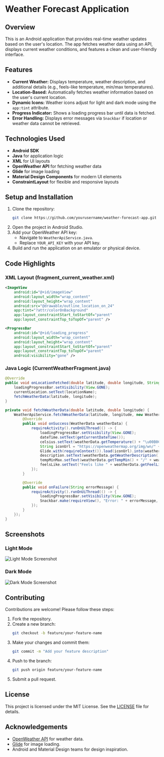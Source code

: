 # Weather Forecast Application

## Overview

This is an Android application that provides real-time weather updates based on the user's location. The app fetches weather data using an API, displays current weather conditions, and features a clean and user-friendly interface.

## Features

- **Current Weather:** Displays temperature, weather description, and additional details (e.g., feels-like temperature, min/max temperatures).
- **Location-Based:** Automatically fetches weather information based on the user's current location.
- **Dynamic Icons:** Weather icons adjust for light and dark mode using the `app:tint` attribute.
- **Progress Indicator:** Shows a loading progress bar until data is fetched.
- **Error Handling:** Displays error messages via `Snackbar` if location or weather data cannot be retrieved.

## Technologies Used

- **Android SDK**
- **Java** for application logic
- **XML** for UI layouts
- **OpenWeather API** for fetching weather data
- **Glide** for image loading
- **Material Design Components** for modern UI elements
- **ConstraintLayout** for flexible and responsive layouts

## Setup and Installation

1. Clone the repository:
   ```bash
   git clone https://github.com/yourusername/weather-forecast-app.git
   ```
2. Open the project in Android Studio.
3. Add your OpenWeather API key:
   - Navigate to `WeatherApiService.java`.
   - Replace `YOUR_API_KEY` with your API key.
4. Build and run the application on an emulator or physical device.

## Code Highlights

### XML Layout (fragment_current_weather.xml)

```xml
<ImageView
    android:id="@+id/imageView"
    android:layout_width="wrap_content"
    android:layout_height="wrap_content"
    android:src="@drawable/outline_location_on_24"
    app:tint="?attr/colorOnBackground"
    app:layout_constraintStart_toStartOf="parent"
    app:layout_constraintTop_toTopOf="parent" />

<ProgressBar
    android:id="@+id/loading_progress"
    android:layout_width="wrap_content"
    android:layout_height="wrap_content"
    app:layout_constraintStart_toStartOf="parent"
    app:layout_constraintTop_toTopOf="parent"
    android:visibility="gone" />
```

### Java Logic (CurrentWeatherFragment.java)

```java
@Override
public void onLocationFetched(double latitude, double longitude, String locationName) {
    loadingProgressBar.setVisibility(View.GONE);
    currentLocation.setText(locationName);
    fetchWeatherData(latitude, longitude);
}

private void fetchWeatherData(double latitude, double longitude) {
    WeatherApiService.fetchWeatherData(latitude, longitude, new WeatherApiService.WeatherDataCallback() {
        @Override
        public void onSuccess(WeatherData weatherData) {
            requireActivity().runOnUiThread(() -> {
                loadingProgressBar.setVisibility(View.GONE);
                dateTime.setText(getCurrentDateTime());
                celsius.setText(weatherData.getTemperature() + "\u00B0C");
                String iconUrl = "https://openweathermap.org/img/wn/" + weatherData.getIcon() + "@2x.png";
                Glide.with(requireContext()).load(iconUrl).into(weathericon);
                description.setText(weatherData.getWeatherDescription());
                tempMinMax.setText(weatherData.getTempMin() + "/" + weatherData.getTempMax());
                feelsLike.setText("Feels like " + weatherData.getFeelLike());
            });
        }

        @Override
        public void onFailure(String errorMessage) {
            requireActivity().runOnUiThread(() -> {
                loadingProgressBar.setVisibility(View.GONE);
                Snackbar.make(requireView(), "Error: " + errorMessage, Snackbar.LENGTH_SHORT).show();
            });
        }
    });
}
```

## Screenshots

### Light Mode

![Light Mode Screenshot](path/to/light-mode-screenshot.png)

### Dark Mode

![Dark Mode Screenshot](path/to/dark-mode-screenshot.png)

## Contributing

Contributions are welcome! Please follow these steps:

1. Fork the repository.
2. Create a new branch:
   ```bash
   git checkout -b feature/your-feature-name
   ```
3. Make your changes and commit them:
   ```bash
   git commit -m "Add your feature description"
   ```
4. Push to the branch:
   ```bash
   git push origin feature/your-feature-name
   ```
5. Submit a pull request.

## License

This project is licensed under the MIT License. See the [LICENSE](LICENSE) file for details.

## Acknowledgements

- [OpenWeather API](https://openweathermap.org/api) for weather data.
- [Glide](https://github.com/bumptech/glide) for image loading.
- Android and Material Design teams for design inspiration.

